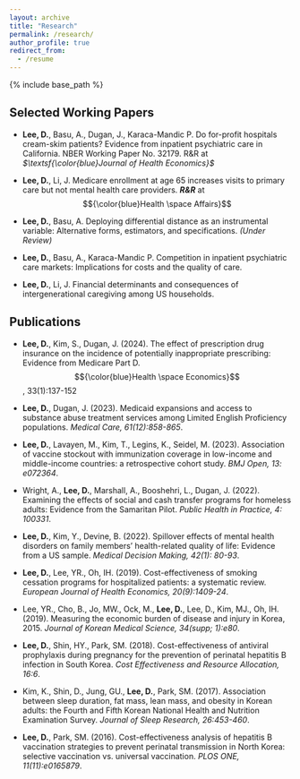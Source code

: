 ```yaml
---
layout: archive
title: "Research"
permalink: /research/
author_profile: true
redirect_from:
  - /resume
---
```


{% include base_path %}


Selected Working Papers
------

* **Lee, D.**, Basu, A.,  Dugan, J., Karaca-Mandic P. Do for-profit hospitals cream-skim patients? Evidence from inpatient psychiatric care in California. 
NBER Working Paper No. 32179. R&R at *$\textsf{\color{blue}Journal of Health Economics}$*

* **Lee, D.**, Li, J. Medicare enrollment at age 65 increases visits to primary care but not mental health care providers. ***R&R*** at  $${\color{blue}Health \space Affairs}$$

* **Lee, D.**, Basu, A. Deploying differential distance as an instrumental variable: Alternative forms, estimators, and specifications. *(Under Review)*

* **Lee, D.**, Basu, A., Karaca-Mandic P. Competition in inpatient psychiatric care markets: Implications for costs and the quality of care. 

* **Lee, D.**, Li, J. Financial determinants and consequences of intergenerational caregiving among US households.


Publications
------

* **Lee, D.**, Kim, S., Dugan, J. (2024). The effect of prescription drug insurance on the incidence of potentially inappropriate prescribing: Evidence from Medicare Part D. $${\color{blue}Health \space Economics}$$, 33(1):137-152

* **Lee, D.**, Dugan, J. (2023). Medicaid expansions and access to substance abuse treatment services among Limited English Proficiency populations. *Medical Care, 61(12):858-865*.

* **Lee, D.**, Lavayen, M., Kim, T., Legins, K., Seidel, M.  (2023). Association of vaccine stockout with immunization coverage in low-income and middle-income countries: a retrospective cohort study. *BMJ Open, 13: e072364*.

* Wright, A., **Lee, D.**, Marshall, A., Booshehri, L., Dugan, J. (2022). Examining the effects of social and cash transfer programs for homeless adults: Evidence from the Samaritan Pilot. *Public Health in Practice, 4: 100331*. 

* **Lee, D.**, Kim, Y., Devine, B. (2022). Spillover effects of mental health disorders on family members’ health-related quality of life: Evidence from a US sample. *Medical Decision Making, 42(1): 80-93*.		
			
* **Lee, D.**, Lee, YR., Oh, IH. (2019). Cost-effectiveness of smoking cessation programs for hospitalized patients: a systematic review. *European Journal of Health Economics, 20(9):1409-24*.				
					
* Lee, YR., Cho, B., Jo, MW., Ock, M., **Lee, D.**, Lee, D., Kim, MJ., Oh, IH. (2019). Measuring the economic burden of disease and injury in Korea, 2015. 
*Journal of Korean Medical Science, 34(supp; 1):e80*.
					
* **Lee, D.**, Shin, HY., Park, SM. (2018). Cost-effectiveness of antiviral prophylaxis during pregnancy for the prevention of perinatal hepatitis B infection in South Korea. *Cost Effectiveness and Resource Allocation, 16:6*.	
					
* Kim, K., Shin, D., Jung, GU., **Lee, D.**, Park, SM. (2017). Association between sleep duration, fat mass, lean mass, and obesity in Korean adults: the Fourth and Fifth Korean National Health and Nutrition Examination Survey. *Journal of Sleep Research, 26:453-460*.
					
* **Lee, D.**, Park, SM. (2016). Cost-effectiveness analysis of hepatitis B vaccination strategies to prevent perinatal transmission in North Korea: selective vaccination vs. universal vaccination. *PLOS ONE, 11(11):e0165879*.
